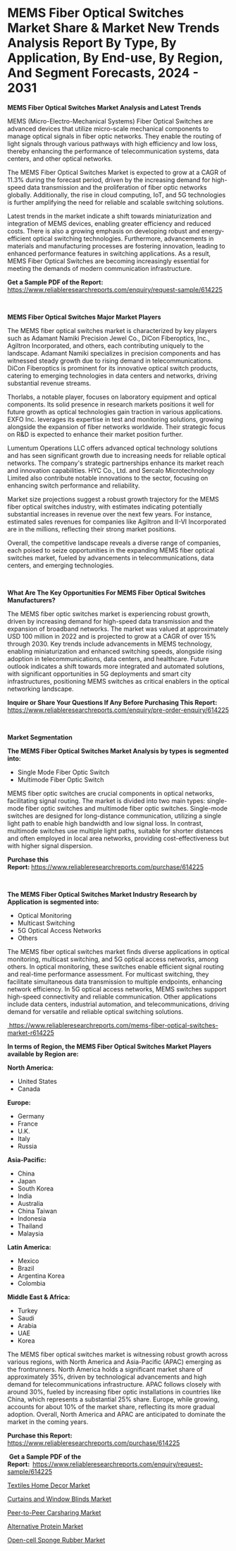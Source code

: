 <p><h1>MEMS Fiber Optical Switches Market Share & Market New Trends Analysis Report By Type, By Application, By End-use, By Region, And Segment Forecasts, 2024 - 2031</h1></p><p><strong>MEMS Fiber Optical Switches Market Analysis and Latest Trends</strong></p>
<p><p>MEMS (Micro-Electro-Mechanical Systems) Fiber Optical Switches are advanced devices that utilize micro-scale mechanical components to manage optical signals in fiber optic networks. They enable the routing of light signals through various pathways with high efficiency and low loss, thereby enhancing the performance of telecommunication systems, data centers, and other optical networks.</p><p>The MEMS Fiber Optical Switches Market is expected to grow at a CAGR of 11.3% during the forecast period, driven by the increasing demand for high-speed data transmission and the proliferation of fiber optic networks globally. Additionally, the rise in cloud computing, IoT, and 5G technologies is further amplifying the need for reliable and scalable switching solutions.</p><p>Latest trends in the market indicate a shift towards miniaturization and integration of MEMS devices, enabling greater efficiency and reduced costs. There is also a growing emphasis on developing robust and energy-efficient optical switching technologies. Furthermore, advancements in materials and manufacturing processes are fostering innovation, leading to enhanced performance features in switching applications. As a result, MEMS Fiber Optical Switches are becoming increasingly essential for meeting the demands of modern communication infrastructure.</p></p>
<p><strong>Get a Sample PDF of the Report:&nbsp;</strong> <a href="https://www.reliableresearchreports.com/enquiry/request-sample/614225?utm_campaign=1393&utm_medium=2&utm_source=Github&utm_content=ia&utm_term=30092024&utm_id=mems-fiber-optical-switches">https://www.reliableresearchreports.com/enquiry/request-sample/614225</a></p>
<p>&nbsp;</p>
<p><strong>MEMS Fiber Optical Switches Major Market Players</strong></p>
<p><p>The MEMS fiber optical switches market is characterized by key players such as Adamant Namiki Precision Jewel Co., DiCon Fiberoptics, Inc., Agiltron Incorporated, and others, each contributing uniquely to the landscape. Adamant Namiki specializes in precision components and has witnessed steady growth due to rising demand in telecommunications. DiCon Fiberoptics is prominent for its innovative optical switch products, catering to emerging technologies in data centers and networks, driving substantial revenue streams.</p><p>Thorlabs, a notable player, focuses on laboratory equipment and optical components. Its solid presence in research markets positions it well for future growth as optical technologies gain traction in various applications. EXFO Inc. leverages its expertise in test and monitoring solutions, growing alongside the expansion of fiber networks worldwide. Their strategic focus on R&D is expected to enhance their market position further.</p><p>Lumentum Operations LLC offers advanced optical technology solutions and has seen significant growth due to increasing needs for reliable optical networks. The company's strategic partnerships enhance its market reach and innovation capabilities. HYC Co., Ltd. and Sercalo Microtechnology Limited also contribute notable innovations to the sector, focusing on enhancing switch performance and reliability.</p><p>Market size projections suggest a robust growth trajectory for the MEMS fiber optical switches industry, with estimates indicating potentially substantial increases in revenue over the next few years. For instance, estimated sales revenues for companies like Agiltron and II-VI Incorporated are in the millions, reflecting their strong market positions.</p><p>Overall, the competitive landscape reveals a diverse range of companies, each poised to seize opportunities in the expanding MEMS fiber optical switches market, fueled by advancements in telecommunications, data centers, and emerging technologies.</p></p>
<p>&nbsp;</p>
<p><strong>What Are The Key Opportunities For MEMS Fiber Optical Switches Manufacturers?</strong></p>
<p><p>The MEMS fiber optic switches market is experiencing robust growth, driven by increasing demand for high-speed data transmission and the expansion of broadband networks. The market was valued at approximately USD 100 million in 2022 and is projected to grow at a CAGR of over 15% through 2030. Key trends include advancements in MEMS technology, enabling miniaturization and enhanced switching speeds, alongside rising adoption in telecommunications, data centers, and healthcare. Future outlook indicates a shift towards more integrated and automated solutions, with significant opportunities in 5G deployments and smart city infrastructures, positioning MEMS switches as critical enablers in the optical networking landscape.</p></p>
<p><strong>Inquire or Share Your Questions If Any Before Purchasing This Report:</strong> <a href="https://www.reliableresearchreports.com/enquiry/pre-order-enquiry/614225?utm_campaign=1393&utm_medium=2&utm_source=Github&utm_content=ia&utm_term=30092024&utm_id=mems-fiber-optical-switches">https://www.reliableresearchreports.com/enquiry/pre-order-enquiry/614225</a></p>
<p>&nbsp;</p>
<p><strong>Market Segmentation</strong></p>
<p><strong>The MEMS Fiber Optical Switches Market Analysis by types is segmented into:</strong></p>
<p><ul><li>Single Mode Fiber Optic Switch</li><li>Multimode Fiber Optic Switch</li></ul></p>
<p><p>MEMS fiber optic switches are crucial components in optical networks, facilitating signal routing. The market is divided into two main types: single-mode fiber optic switches and multimode fiber optic switches. Single-mode switches are designed for long-distance communication, utilizing a single light path to enable high bandwidth and low signal loss. In contrast, multimode switches use multiple light paths, suitable for shorter distances and often employed in local area networks, providing cost-effectiveness but with higher signal dispersion.</p></p>
<p><strong>Purchase this Report:&nbsp;</strong><a href="https://www.reliableresearchreports.com/purchase/614225?utm_campaign=1393&utm_medium=2&utm_source=Github&utm_content=ia&utm_term=30092024&utm_id=mems-fiber-optical-switches">https://www.reliableresearchreports.com/purchase/614225</a></p>
<p>&nbsp;</p>
<p><strong>The MEMS Fiber Optical Switches Market Industry Research by Application is segmented into:</strong></p>
<p><ul><li>Optical Monitoring</li><li>Multicast Switching</li><li>5G Optical Access Networks</li><li>Others</li></ul></p>
<p><p>The MEMS fiber optical switches market finds diverse applications in optical monitoring, multicast switching, and 5G optical access networks, among others. In optical monitoring, these switches enable efficient signal routing and real-time performance assessment. For multicast switching, they facilitate simultaneous data transmission to multiple endpoints, enhancing network efficiency. In 5G optical access networks, MEMS switches support high-speed connectivity and reliable communication. Other applications include data centers, industrial automation, and telecommunications, driving demand for versatile and reliable optical switching solutions.</p></p>
<p><a href="https://www.reliableresearchreports.com/mems-fiber-optical-switches-market-r614225?utm_campaign=1393&utm_medium=2&utm_source=Github&utm_content=ia&utm_term=30092024&utm_id=mems-fiber-optical-switches">&nbsp;https://www.reliableresearchreports.com/mems-fiber-optical-switches-market-r614225</a></p>
<p><strong>In terms of Region, the MEMS Fiber Optical Switches Market Players available by Region are:</strong></p>
<p>
    <p> <strong> North America: </strong>
        <ul>
            <li>United States</li>
            <li>Canada</li>
        </ul>
        </p> 
    <p> <strong> Europe: </strong>
        <ul>
            <li>Germany</li>
            <li>France</li>
            <li>U.K.</li>
            <li>Italy</li>
            <li>Russia</li>
        </ul>
        </p> 
    <p> <strong> Asia-Pacific: </strong>
        <ul>
            <li>China</li>
            <li>Japan</li>
            <li>South Korea</li>
            <li>India</li>
            <li>Australia</li>
            <li>China Taiwan</li>
            <li>Indonesia</li>
            <li>Thailand</li>
            <li>Malaysia</li>
        </ul>
        </p> 
    <p> <strong> Latin America: </strong>
        <ul>
            <li>Mexico</li>
            <li>Brazil</li>
            <li>Argentina Korea</li>
            <li>Colombia</li>
        </ul>
        </p> 
    <p> <strong> Middle East & Africa: </strong>
        <ul>
            <li>Turkey</li>
            <li>Saudi</li>
            <li>Arabia</li>
            <li>UAE</li>
            <li>Korea</li>
        </ul>
    </p>
    </p>
<p><p>The MEMS fiber optical switches market is witnessing robust growth across various regions, with North America and Asia-Pacific (APAC) emerging as the frontrunners. North America holds a significant market share of approximately 35%, driven by technological advancements and high demand for telecommunications infrastructure. APAC follows closely with around 30%, fueled by increasing fiber optic installations in countries like China, which represents a substantial 25% share. Europe, while growing, accounts for about 10% of the market share, reflecting its more gradual adoption. Overall, North America and APAC are anticipated to dominate the market in the coming years.</p></p>
<p><strong>Purchase this Report: </strong><a href="https://www.reliableresearchreports.com/purchase/614225?utm_campaign=1393&utm_medium=2&utm_source=Github&utm_content=ia&utm_term=30092024&utm_id=mems-fiber-optical-switches">https://www.reliableresearchreports.com/purchase/614225</a></p>
<p>&nbsp;<strong>Get a Sample PDF of the Report:&nbsp;&nbsp;</strong><a href="https://www.reliableresearchreports.com/enquiry/request-sample/614225?utm_campaign=1393&utm_medium=2&utm_source=Github&utm_content=ia&utm_term=30092024&utm_id=mems-fiber-optical-switches">https://www.reliableresearchreports.com/enquiry/request-sample/614225</a></p>
<p><strong></strong></p>
<p><p><a href="https://www.linkedin.com/pulse/market-leaders-laggards-global-textiles-home-decor-trends-hujsf?utm_campaign=1393&utm_medium=2&utm_source=Github&utm_content=ia&utm_term=30092024&utm_id=mems-fiber-optical-switches">Textiles Home Decor Market</a></p><p><a href="https://github.com/SamiaChowdhury801/Market-Research-Report-List-1/blob/main/curtains-and-window-blinds-market.md?utm_campaign=1393&utm_medium=2&utm_source=Github&utm_content=ia&utm_term=30092024&utm_id=mems-fiber-optical-switches">Curtains and Window Blinds Market</a></p><p><a href="https://issuu.com/reportprime-2/docs/peer-to-peer-carsharing-market-size_5a73c79417de53?utm_campaign=1393&utm_medium=2&utm_source=Github&utm_content=ia&utm_term=30092024&utm_id=mems-fiber-optical-switches">Peer-to-Peer Carsharing Market</a></p><p><a href="https://www.linkedin.com/pulse/global-alternative-protein-market-analysis-trends-forecasts-60owf?utm_campaign=1393&utm_medium=2&utm_source=Github&utm_content=ia&utm_term=30092024&utm_id=mems-fiber-optical-switches">Alternative Protein Market</a></p><p><a href="https://issuu.com/reportprime-2/docs/open-cell-sponge-rubber-market-size_798ce154a506c2?utm_campaign=1393&utm_medium=2&utm_source=Github&utm_content=ia&utm_term=30092024&utm_id=mems-fiber-optical-switches">Open-cell Sponge Rubber Market</a></p></p>